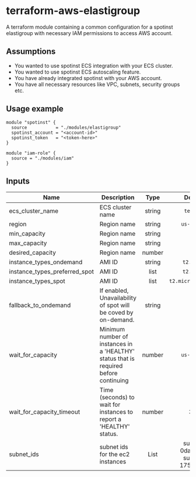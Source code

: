 # terraform-aws-elastigroup

A terraform module containing a common configuration for a spotinst elastigroup  with necessary IAM permissions to access AWS account.

## Assumptions

* You wanted to use spotinst ECS integration with your ECS cluster.
* You wanted to use spotinst ECS autoscaling feature.
* You have already integrated spotinst with your AWS account.
* You have all necessary resources like VPC, subnets, security groups etc. 

## Usage example

```hcl
module "spotinst" {
  source           = "./modules/elastigroup"
  spotinst_account = "<account-id>"
  spotinst_token   = "<token-here>"
}

module "iam-role" {
  source = "./modules/iam"
}
```

## Inputs

| Name | Description | Type | Default | Required |
|------|-------------|:----:|:-----:|:-----:|
| ecs_cluster_name | ECS cluster name | string | `testing` | yes |
| region | Region name | string | `us-east-1` | yes |
| min_capacity | Region name | string | 0 | yes |
| max_capacity | Region name | string | 5 | yes |
| desired_capacity | Region name | number | 1 | yes |
| instance_types_ondemand | AMI ID | string | `t2.micro` | yes |
| instance_types_preferred_spot | AMI ID | list | `t2.micro` | yes |
| instance_types_spot | AMI ID | list | `t2.micro,t3.micro` | yes |
| fallback_to_ondemand | If enabled, Unavailability of spot will be coved by on-demand. | string | `yes` | yes |
| wait_for_capacity | Minimum number of instances in a 'HEALTHY' status that is required before continuing | number | `us-east-1` | yes |
| wait_for_capacity_timeout | Time (seconds) to wait for instances to report a 'HEALTHY' status. | number | 300 | yes |
| subnet_ids | subnet ids for the ec2 instances | List | subnet-0daefb56, subnet-1759c972 | yes
